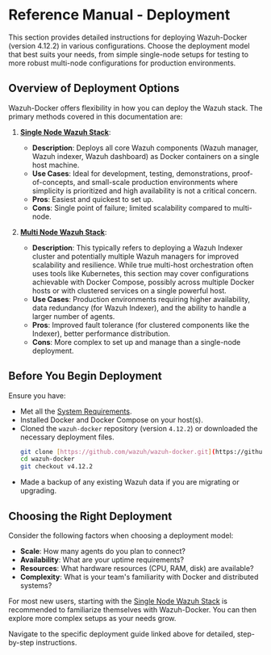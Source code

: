 # Reference Manual - Deployment

This section provides detailed instructions for deploying Wazuh-Docker (version 4.12.2) in various configurations. Choose the deployment model that best suits your needs, from simple single-node setups for testing to more robust multi-node configurations for production environments.

## Overview of Deployment Options

Wazuh-Docker offers flexibility in how you can deploy the Wazuh stack. The primary methods covered in this documentation are:

1.  **[Single Node Wazuh Stack](single-node.md)**:
    * **Description**: Deploys all core Wazuh components (Wazuh manager, Wazuh indexer, Wazuh dashboard) as Docker containers on a single host machine.
    * **Use Cases**: Ideal for development, testing, demonstrations, proof-of-concepts, and small-scale production environments where simplicity is prioritized and high availability is not a critical concern.
    * **Pros**: Easiest and quickest to set up.
    * **Cons**: Single point of failure; limited scalability compared to multi-node.

2.  **[Multi Node Wazuh Stack](multi-node.md)**:
    * **Description**: This typically refers to deploying a Wazuh Indexer cluster and potentially multiple Wazuh managers for improved scalability and resilience. While true multi-host orchestration often uses tools like Kubernetes, this section may cover configurations achievable with Docker Compose, possibly across multiple Docker hosts or with clustered services on a single powerful host.
    * **Use Cases**: Production environments requiring higher availability, data redundancy (for Wazuh Indexer), and the ability to handle a larger number of agents.
    * **Pros**: Improved fault tolerance (for clustered components like the Indexer), better performance distribution.
    * **Cons**: More complex to set up and manage than a single-node deployment.

## Before You Begin Deployment

Ensure you have:

-   Met all the [System Requirements](ref/getting-started/requirements.md).
-   Installed Docker and Docker Compose on your host(s).
-   Cloned the `wazuh-docker` repository (version `4.12.2`) or downloaded the necessary deployment files.
    ```bash
    git clone [https://github.com/wazuh/wazuh-docker.git](https://github.com/wazuh/wazuh-docker.git)
    cd wazuh-docker
    git checkout v4.12.2
    ```
-   Made a backup of any existing Wazuh data if you are migrating or upgrading.

## Choosing the Right Deployment

Consider the following factors when choosing a deployment model:

-   **Scale**: How many agents do you plan to connect?
-   **Availability**: What are your uptime requirements?
-   **Resources**: What hardware resources (CPU, RAM, disk) are available?
-   **Complexity**: What is your team's familiarity with Docker and distributed systems?

For most new users, starting with the [Single Node Wazuh Stack](single-node.md) is recommended to familiarize themselves with Wazuh-Docker. You can then explore more complex setups as your needs grow.

Navigate to the specific deployment guide linked above for detailed, step-by-step instructions.
